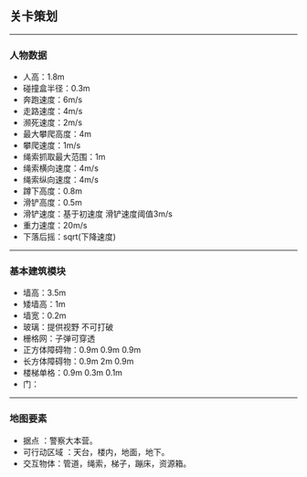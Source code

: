## 关卡策划

------------

### 人物数据
- 人高：1.8m
- 碰撞盒半径：0.3m
- 奔跑速度：6m/s
- 走路速度：4m/s
- 濒死速度：2m/s
- 最大攀爬高度：4m
- 攀爬速度：1m/s
- 绳索抓取最大范围：1m
- 绳索横向速度：4m/s
- 绳索纵向速度：4m/s
- 蹲下高度：0.8m
- 滑铲高度：0.5m
- 滑铲速度：基于初速度 滑铲速度阈值3m/s
- 重力速度：20m/s
- 下落后摇：sqrt(下降速度)

------------

### 基本建筑模块
- 墙高：3.5m
- 矮墙高：1m
- 墙宽：0.2m
- 玻璃：提供视野 不可打破
- 栅格网：子弹可穿透 
- 正方体障碍物：0.9m 0.9m 0.9m 
- 长方体障碍物：0.9m 2m 0.9m
- 楼梯单格：0.9m 0.3m 0.1m
- 门：

-----------

### 地图要素
- 据点 ：警察大本营。
- 可行动区域 ：天台，楼内，地面，地下。
- 交互物体：管道，绳索，梯子，蹦床，资源箱。